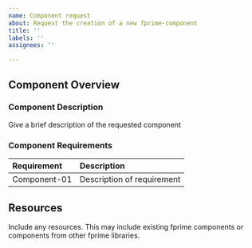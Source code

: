 ```yaml
---
name: Component request
about: Request the creation of a new fprime-component
title: ''
labels: ''
assignees: ''

---
```


## Component Overview
### Component Description
Give a brief description of the requested component

### Component Requirements
| Requirement | Description |
| :- | :- |
| Component-01 | Description of requirement |

## Resources
Include any resources. This may include existing fprime components or components from other fprime libraries.
